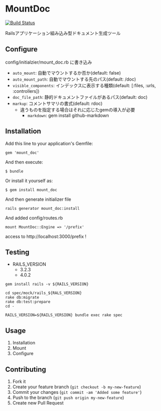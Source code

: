 # MountDoc

[![Build Status](https://secure.travis-ci.org/rosylilly/mount_doc.png)](http://travis-ci.org/rosylilly/mount_doc)

Railsアプリケーション組み込み型ドキュメント生成ツール

## Configure

config/initialzier/mount_doc.rb に書き込み

- `auto_mount`: 自動でマウントするか否か(default: false)
- `auto_mount_path`: 自動でマウントする先のパス(default: /doc)
- `visible_components`: インデックスに表示する種類(default: [:files, :urls, :controllers])
- `doc_file_path`: 静的ドキュメントファイルがあるパス(default: doc)
- `markup`: コメントサマリの書式(default: rdoc)
  - 違うものを指定する場合はそれに応じたgemの導入が必要
    - `markdown`: gem install github-markdown

## Installation

Add this line to your application's Gemfile:

    gem 'mount_doc'

And then execute:

    $ bundle

Or install it yourself as:

    $ gem install mount_doc

And then generate initializer file

    rails generator mount_doc:install

And added config/routes.rb

    mount MountDoc::Engine => '/prefix'

access to http://localhost:3000/prefix !

## Testing

- RAILS_VERSION
  - 3.2.3
  - 4.0.2

```
gem install rails -v ${RAILS_VERSION}
```

```
cd spec/mock/rails_${RALS_VERSION}
rake db:migrate
rake db:test:prepare
cd -
```

```
RAILS_VERSION=${RAILS_VERSION} bundle exec rake spec
```


## Usage

1. Installation
2. Mount
3. Configure

## Contributing

1. Fork it
2. Create your feature branch (`git checkout -b my-new-feature`)
3. Commit your changes (`git commit -am 'Added some feature'`)
4. Push to the branch (`git push origin my-new-feature`)
5. Create new Pull Request
